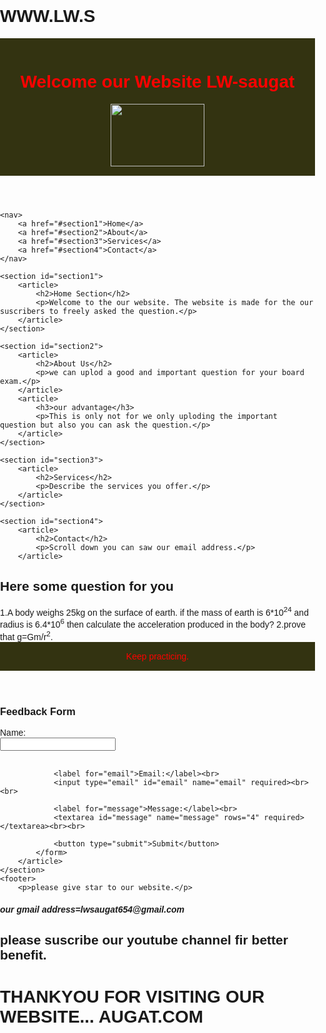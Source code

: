 # WWW.LW.S
<!DOCTYPE html>
<html lang="en">
<head>
    <meta charset="![66](https://github.com/user-attachments/assets/b935145a-e2e9-4d47-9084-5e947ad6b852)
UTF-8">
    <meta name="viewport" content="width=device-width, initial-scale=1.0">
    <title>www.LW saugat.com</title>
    <style>
        body {
            font-family: Arial, sans-serif;
            margin: 0;
            padding: 0;
        }
        header, footer {
            background-color: #331;
            color: red;
            padding: 15px 20px;
            text-align: center;
        }
        nav {
            background-color: #333;
            color: white;
            padding: 10px 20px;
            display: flex;
            justify-content: space-around;
        }
        nav a {
            color: white;
            text-decoration: none;
        }
        section {
            padding: 20px;
        }
        article {
            margin-bottom: 20px;
        }
    </style>
</head>
<body>
    <header>
        <h1>Welcome our Website  LW-saugat</h1>
<img src="C:\Users\DELL\OneDrive\Pictures\66.jpg"width=150 height=100>
    </header>

    <nav>
        <a href="#section1">Home</a>
        <a href="#section2">About</a>
        <a href="#section3">Services</a>
        <a href="#section4">Contact</a>
    </nav>

    <section id="section1">
        <article>
            <h2>Home Section</h2>
            <p>Welcome to the our website. The website is made for the our suscribers to freely asked the question.</p>
        </article>
    </section>

    <section id="section2">
        <article>
            <h2>About Us</h2>
            <p>we can uplod a good and important question for your board exam.</p>
        </article>
        <article>
            <h3>our advantage</h3>
            <p>This is only not for we only uploding the important question but also you can ask the question.</p>
        </article>
    </section>

    <section id="section3">
        <article>
            <h2>Services</h2>
            <p>Describe the services you offer.</p>
        </article>
    </section>

    <section id="section4">
        <article>
            <h2>Contact</h2>
            <p>Scroll down you can saw our email address.</p>
        </article>
<h2>Here some question for you</h2>
1.A body weighs 25kg on the surface of earth. if the mass of earth is 6*10<sup>24</sup> and radius is 6.4*10<sup>6</sup> then calculate the acceleration produced in the body?
2.prove that g=Gm/r<sup>2</sup>.
<header>Keep practicing.
</header>
            <h3>Feedback Form</h3>
            <form>
                <label for="name">Name:</label><br>
                <input type="text" id="name" name="name" required><br><br>

                <label for="email">Email:</label><br>
                <input type="email" id="email" name="email" required><br><br>

                <label for="message">Message:</label><br>
                <textarea id="message" name="message" rows="4" required></textarea><br><br>

                <button type="submit">Submit</button>
            </form>
        </article>
    </section>
    <footer>
        <p>please give star to our website.</p>
<h5>our gmail address=lwsaugat654@gmail.com</h5>
<h2>please suscribe our youtube channel fir better benefit.</h2>
<h1>THANKYOU FOR VISITING OUR WEBSITE...
    </footer>
</body>
</html>AUGAT.COM
